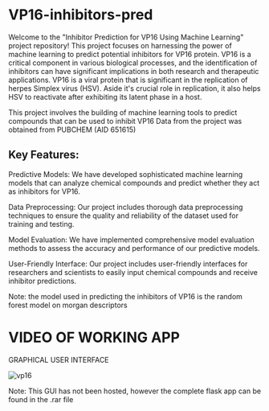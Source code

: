 # VP16-inhibitors-pred
Welcome to the "Inhibitor Prediction for VP16 Using Machine Learning" project repository! This project focuses on harnessing the power of machine learning to predict potential inhibitors for VP16 protein. VP16 is a critical component in various biological processes, and the identification of inhibitors can have significant implications in both research and therapeutic applications.
VP16 is a viral protein that is significant in the replication of herpes Simplex virus (HSV). Aside it's crucial role in replication, it also helps HSV to reactivate after exhibiting its latent phase in a host.

This project involves the building of machine learning tools to predict compounds that can be used to inhibit VP16
Data from the project was obtained from PUBCHEM (AID 651615)

## Key Features:
  Predictive Models: We have developed sophisticated machine learning models that can analyze chemical compounds and predict whether they act as inhibitors for VP16.
  
  Data Preprocessing: Our project includes thorough data preprocessing techniques to ensure the quality and reliability of the dataset used for training and testing.
  
  Model Evaluation: We have implemented comprehensive model evaluation methods to assess the accuracy and performance of our predictive models.
  
  User-Friendly Interface: Our project includes user-friendly interfaces for researchers and scientists to easily input chemical compounds and receive inhibitor predictions.

  Note: the model used in predicting the inhibitors of VP16 is the random forest model on morgan descriptors


# VIDEO OF WORKING APP
GRAPHICAL USER INTERFACE

![vp16](https://github.com/Ghaby-X/VP16-inhibitors-pred/assets/105595126/4869f701-9063-4fea-ba24-0b2518277c54)


Note: This GUI has not been hosted, however the complete flask app can be found in the .rar file
